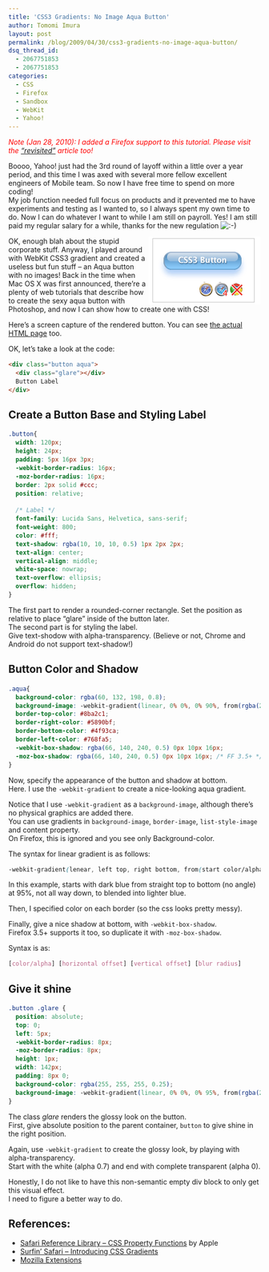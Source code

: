 ```yaml
---
title: 'CSS3 Gradients: No Image Aqua Button'
author: Tomomi Imura
layout: post
permalink: /blog/2009/04/30/css3-gradients-no-image-aqua-button/
dsq_thread_id:
  - 2067751853
  - 2067751853
categories:
  - CSS
  - Firefox
  - Sandbox
  - WebKit
  - Yahoo!
---
```

<p style="color:red">
  <em>Note (Jan 28, 2010): I added a Firefox support to this tutorial. Please visit the <a href="http://girliemac.com/blog/2010/01/28/css3-aqua-button-revisited-for-firefox-3-6/">&#8220;revisited&#8221;</a> article too!</em>
</p>

Boooo, Yahoo! just had the 3rd round of layoff within a little over a year period, and this time I was axed with several more fellow excellent engineers of Mobile team. So now I have free time to spend on more coding!  
My job function needed full focus on products and it prevented me to have experiments and testing as I wanted to, so I always spent my own time to do. Now I can do whatever I want to while I am still on payroll. Yes! I am still paid my regular salary for a while, thanks for the new regulation <img src='http://girliemac.com/blog/wp-includes/images/smilies/icon_smile.gif' alt=':-)' class='wp-smiley' /> 

<img src="/assets/images/wp-content/misc/screenshot_css3button.png" alt="css3 button screenshot" align="right" />  
OK, enough blah about the stupid corporate stuff.  
Anyway, I played around with WebKit CSS3 gradient and created a useless but fun stuff &#8211; an Aqua button with no images!  
Back in the time when Mac OS X was first announced, there&#8217;re a plenty of web tutorials that describe how to create the sexy aqua button with Photoshop, and now I can show how to create one with CSS! 

Here&#8217;s a screen capture of the rendered button. You can see <a href="http://girliemac.com/sandbox/button.html" target="_blank">the actual HTML page</a> too. 

OK, let&#8217;s take a look at the code:

```html
<div class="button aqua">	
  <div class="glare"></div>
  Button Label
</div>
```

## Create a Button Base and Styling Label

```css
.button{
  width: 120px;
  height: 24px;
  padding: 5px 16px 3px;
  -webkit-border-radius: 16px;
  -moz-border-radius: 16px;
  border: 2px solid #ccc;
  position: relative;
	
  /* Label */
  font-family: Lucida Sans, Helvetica, sans-serif;
  font-weight: 800;
  color: #fff;
  text-shadow: rgba(10, 10, 10, 0.5) 1px 2px 2px;
  text-align: center;
  vertical-align: middle;
  white-space: nowrap;
  text-overflow: ellipsis; 
  overflow: hidden;
}
```

The first part to render a rounded-corner rectangle. Set the position as relative to place &#8220;glare&#8221; inside of the button later.  
The second part is for styling the label.  
Give text-shodow with alpha-transparency. (Believe or not, Chrome and Android do not support text-shadow!) 

## Button Color and Shadow

```css
.aqua{
  background-color: rgba(60, 132, 198, 0.8);
  background-image: -webkit-gradient(linear, 0% 0%, 0% 90%, from(rgba(28, 91, 155, 0.8)), to(rgba(108, 191, 255, .9)));
  border-top-color: #8ba2c1;
  border-right-color: #5890bf;
  border-bottom-color: #4f93ca;
  border-left-color: #768fa5;	
  -webkit-box-shadow: rgba(66, 140, 240, 0.5) 0px 10px 16px;
  -moz-box-shadow: rgba(66, 140, 240, 0.5) 0px 10px 16px; /* FF 3.5+ */
}
```

Now, specify the appearance of the button and shadow at bottom.  
Here. I use the `-webkit-gradient` to create a nice-looking aqua gradient.

Notice that I use `-webkit-gradient` as a `background-image`, although there&#8217;s no physical graphics are added there.  
You can use gradients in `background-image`, `border-image`, `list-style-image` and content property.  
On Firefox, this is ignored and you see only Background-color. 

The syntax for linear gradient is as follows:  
  
```css
-webkit-gradient(lenear, left top, right bottom, from(start color/alpha), to(end color/alpha))
``` 

In this example, starts with dark blue from straight top to bottom (no angle) at 95%, not all way down, to blended into lighter blue. 

Then, I specified color on each border (so the css looks pretty messy).

Finally, give a nice shadow at bottom, with `-webkit-box-shadow`.  
Firefox 3.5+ supports it too, so duplicate it with `-moz-box-shadow`.

Syntax is as:  
  
```css
[color/alpha] [horizontal offset] [vertical offset] [blur radius] 
``` 

## Give it shine

```css
.button .glare {
  position: absolute;
  top: 0;
  left: 5px;
  -webkit-border-radius: 8px;
  -moz-border-radius: 8px;
  height: 1px;
  width: 142px;
  padding: 8px 0;
  background-color: rgba(255, 255, 255, 0.25);
  background-image: -webkit-gradient(linear, 0% 0%, 0% 95%, from(rgba(255, 255, 255, 0.7)), to(rgba(255, 255, 255, 0)));
}
```

The class *glare* renders the glossy look on the button.  
First, give absolute position to the parent container, `button` to give shine in the right position. 

 
Again, use `-webkit-gradient` to create the glossy look, by playing with alpha-transparency.  
Start with the white (alpha 0.7) and end with complete transparent (alpha 0). 

Honestly, I do not like to have this non-semantic empty div block to only get this visual effect.  
I need to figure a better way to do.

## References:

*   <a href="http://devworld.apple.com/safari/library/documentation/AppleApplications/Reference/SafariCSSRef/Articles/Functions.html#//apple_ref/doc/uid/TP40007955-SW25" target="_blank">Safari Reference Library &#8211; CSS Property Functions</a> by Apple
*   <a href="http://webkit.org/blog/175/introducing-css-gradients/" target="_blank">Surfin&#8217; Safari &#8211; Introducing CSS Gradients</a>
*   <a href="https://developer.mozilla.org/en/CSS_Reference/Mozilla_Extensions" target="_blank">Mozilla Extensions</li> </ul>